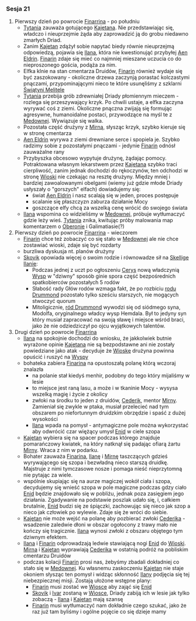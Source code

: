 ### Sesja 21
1. Pierwszy dzień po powrocie [Finarrina](#p_druid_finarrin) - po południu
    * [Tytania](#p_tytania) zauważa gotującego [Kajetana](#g_kajetan). Nie przedstawiając się, władczo i nieuprzejmie żąda aby zaprowadzić ją do grobu niedawno zmarłych Driad.
    * Zanim [Kajetan](#g_kajetan) zdążył sobie napytać biedy równie nieuprzejmą odpowiedzą, pojawia się [Ilana](#g_ilana), która nie kwestionująć przybyłej [Aen Eldrin](#r_aen_eldrin). [Finarin](#p_druid_finarrin) zdaje się mieć co najmniej mieszane uczucia co do nieproszonego gościa, podąża za nim.
    * Elfka klnie na stan cmentarza Druidów, [Finarin](#p_druid_finarrin) również wydaje się być zaszokowany - okoliczne drzewa zaczynją porastać kolczastymi pnączami, przypominającymi nieco te które usunęliśmy z szklarni [Świątyni Melitele](#l_smelitele)
    * [Tytania](#p_tytania) przebija grób zdrewniałej Driady płomiennym mieczem - rozlega się przeszywający krzyk. Po chwili ustaje, a elfka zaczyna wyrywać coś z ziemi. Okoliczne pnączna zwijają się formując agresywne, humanoidalne postaci, przywodzące na myśl te z [Medownej](#l_medowna). Wywiązuje się walka.
    * Pozostała część drużyny z [Mirną](#p_mirna), słysząc krzyk, szybko kieruje się w stronę cmentarza
    * [Aen Eldrin](#r_aen_eldrin) wyrywa z ziemi drewniane serce i spopiela je. Szybko radzimy sobie z pozostałymi pnączami - jedynie [Finarin](#p_druid_finarrin) odnósł zauważalne rany
    * Przybyszka obcesowo wypytuje drużynę, żądając pomocy. Potraktowana własnym lekarstwem przez [Kajetana](#g_kajetan) szybko traci cierpliwość, zanim jednak dochodzi do rękoczynów, ten odchodzi w stronę [Wioski](#l_wioska) nie czekając na resztę drużyny. Między mniej i bardziej zawoalowanymi obelgami (wiemy już gdzie młode Driady usłyszały o "gorszych" elfach) dowiadujemy się:
        * świat [Aen Eldrin](#r_aen_eldrin) i nasz scalają się w jeden, proces postępuje
        * scalanie się płaszczyzn zaburza działanie Mocy
        * goszczące elfy chcą za wszelką cenę wrócić do swojego świata
    * [Ilana](#g_ilana) wspomina co widzieliśmy w [Medownej](#l_medowna), próbuje wytłumaczyć gdzie leży wieś. [Tytania](#p_tytania) znika, kwitując próby malowania map komentarzem o [Oberonie](#p_oberon) i Galimatiasie(?)
2. Pierwszy dzień po powrocie [Finarrina](#p_druid_finarrin) - wieczorem
    * [Finarin](#p_druid_finarrin) chce też zobaczyć co się stało w [Medownej](#l_medowna) ale nie chce zostawiać wioski, zdaje się być rozdarty
    * burzliwa dyskusja nt. planów drużyny
    * [Skovik](#p_skovik) opowiada więcej o swoim rodzie i równowadze sił na [Skellige](#l_wyspy_skellige) [Ilanie](#g_ilana):
        * Podczas jednej z uczt po ogłoszeniu [Cerys](#p_cerys) nową władczynią [Wysp](#l_wyspy_skellige) w "dziwny" sposób ginie spora część bezpośrednich spatkobierców pozostałych 5 rodów
        * Słabość rady Głów rodów wzmaga fakt, że po rozbiciu [rodu Drummond](#p_drummond) pozostało tylko sześciu starszych, nie mogących stwoczyć quorum
        * Mitoligicznie, [ród Drummond](#p_drummond) wywodzi się od siódmego syna, Modolfa, oryginalnego władcy wysp Hemdala. Był to jedyny syn który musiał zapracować na swoją sławę i miejsce wśród braci, jako że nie odziedziczył po ojcu wyjątkowych talentów.
3. Drugi dzień po powrocie [Finarrina](#p_druid_finarrin)
    * [Ilana](#g_ilana) na spokojnie dochodzi do wniosku, że jakkolwiek butnie wyrażone opinie [Kajetana](#g_kajetan) nie są bezpodstawne ani nie zostały powiedziane jako atak - decyduje że [Wioskę](#l_wioska) drużyna powinna opuścić i ruszyć na [Wyspy](#l_wyspy_skellige)
    * bohateka zabiera [Finarina](#p_druid_finarrin) na opustoszałą polanę którą wczoraj znalazła
        * na polanie stał kiedyś menhir, podobny do tego który mijaliśmy w lesie
        * to miejsce jest raną lasu, a może i w tkaninie Mocy - wysysa wszelką magię i życie z okolicy
        * zwłoki na środku to jeden z druidów, [Cederik](#p_cederik), mentor [Mirny](#p_mirna). Zamieniał się zwykle w ptaka, musiał przelecieć nad tym obszarem po niefortunnym druidzkim obrzędzie i spaść z dużej wysokości
        * [Ilana](#g_ilana) wpada na pomysł - antymagiczne pole można wykorzystać aby odwrócić czar więżący umysł [Enid](#p_enid) w ciele szopa
    * [Kajetan](#g_kajetan) wybiera się na spacer podczas którego znajduje pomarańczowy kwiatek, na który natknął się padając ofiarą żartu [Mirny](#p_mirna). Wraca z nim w podarku.
    * Bohater zauważa [Finarina](#p_druid_finarrin), [Ilanę](#g_ilana) i [Mirnę](#p_mirna) taszczących gdzieś wyrywającego się szopa i bezwładną nieco starszą druidkę. Majstruje z nimi tymczasowe nosze i pomaga nieść nieprzytomną nie pytając za wiele.
    * wspólnie skupiając się na aurze magiczej wokół ciała i szopa, decydujemy się wnieść szopa w pole magiczne podczas gdzy ciało [Enid](#p_enid) będzie znajdowało się w pobliżu, jednak poza zasięgiem jego działania. Zgadywanie na podstawie poszlak udało się, i, całkiem brutalnie, [Enid](#p_enid) budzi się ze śpiączki, zachowując się nieco jak szop a nieco jak człowiek po wylewie. Zdaje się że wróci do siebie.
    * [Kajetan](#g_kajetan) nie może wejść na polanę aby pozbierać zwłoki [Cederika](#p_cederik) - wsadzenie zaledwie dłoni w obszar ogołocony z trawy mało nie kończy się tragicznie. [Ilana](#g_ilana) wynosi zwłoki z obszaru objętego tym dziwnym efektem.
    * [Ilana](#g_ilana) i [Finarin](#p_druid_finarrin) odprowadzają ledwie stawiającą nogi [Enid](#p_enid) do [Wioski](#l_wioska). [Mirna](#p_mirna) i [Kajetan](#g_kajetan) wyprawiają [Cederika](#p_cederik) w ostatnią podróż na pobliskim cmentarzu Druidów
    * podczas kolacji [Finarin](#p_druid_finarrin) prosi nas, żebyśmy zbadali dokładniej co stało się w [Medownej](#l_medowna). Ku własnemu zaskoczeniu [Kajetan](#g_kajetan) nie staje okoniem słysząc ten pomysł i widząc skłonność [Ilany](#g_ilana) podjęcia się tej niebezpiecznej misji. Zostają ułożone wstępne plany:
        * [Finarin](#p_druid_finarrin) musi zostać we [Wiosce](#l_wioska) aby zająć się [Enid](#p_enid)
        * [Skovik](#p_skovik) i [Ivar](#p_ivar) zostaną w [Wiosce](#l_wioska), Driady zabiją ich w lesie jak tylko zobaczą - [Ilana](#g_ilana) i [Kajetan](#g_kajetan) mają szansę
        * [Finarin](#p_druid_finarrin) musi wytłumaczyć nam dokładnie czego szukać, jako że raz już tam byliśmy i ogólne pojęcie co się dzieje mamy
        